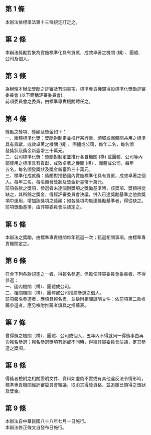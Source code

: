 第 1 條
-------
本辦法依標準法第十三條規定訂定之。

第 2 條
-------
本辦法獎勵對象為實施標準化具有貢獻，成效卓著之機關 (構) 、團體、  
公司及個人。

第 3 條
-------
為辦理本辦法獎勵之評審及有關事項，標準專責機關得設標準化獎勵評審  
委員會 (以下簡稱評審委員會) 。  
前項委員會之委員，由標準專責機關聘任之。

第 4 條
-------
獎勵之獎項、獎額及獎金如下：                                      
一、團體標準化獎：獎勵對制定並推行某行業、領域或團體間共用之標準  
    具有貢獻，成效卓著之機關 (構) 、團體或公司，每年二名，每名頒  
    發獎狀及獎金新臺幣三十萬元。                                  
二、公司標準化獎：獎勵對制定並推行各自機關 (構) 或團體、公司等內  
    部使用之標準具有貢獻，成效卓著之機關 (構) 、團體或公司，每年  
    五名，每名頒發獎狀及獎金新臺幣三十萬元。                      
三、標準化成就獎：獎勵對推動國內實施標準化具有貢獻，成效卓著之個  
    人。每年三名，每名頒發獎狀及獎金新臺幣十萬元。                
前項各款之獎項，參選者未達個別獎項之獎勵基準時，該獎項、獎額得從  
缺之，其所餘之獎金，得經評審委員會決議，併入已達獎勵基準之他款獎  
項中運用，增加該獎項之獎額；如各獎項均無達獎勵基準者，得從缺之。  
前項獎勵基準，由評審委員會決議定之。

第 5 條
-------
本辦法之獎勵，由標準專責機關每年甄選一次；甄選相關事項，由標準專  
責機關定之。

第 6 條
-------
符合下列各款規定之一者，得報名參選。但擔任評審委員會委員者，不得  
參選：  
一、國內機關（構）、團體或公司。  
二、相關機關（構）、團體或公司推薦參選之個人。  
前項報名參選者，應填具報名表，並檢附相關證明文件；依前項第二款推  
薦參選者，應另檢附推薦者填具之推薦表。

第 7 條
-------
曾得獎之機關（構）、團體、公司或個人，五年內不得就同一得獎事由再  
次報名參選；報名參選獎項有誤或不同時，得經評審委員會決議，定其參  
選之獎項。

第 8 條
-------
得獎者檢附之相關證明文件、資料如虛偽不實或有其他違反法令情形時，  
標準專責機關經評審委員會審議，取消其得獎資格，並追繳已領得之獎狀  
及獎金。

第 9 條
-------
本辦法自中華民國八十八年七月一日施行。  
本辦法修正條文自發布日施行。

